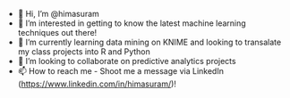 - 👋 Hi, I’m @himasuram
- 👀 I’m interested in getting to know the latest machine learning techniques out there!
- 🌱 I’m currently learning data mining on KNIME and looking to transalate my class projects into R and Python
- 💞️ I’m looking to collaborate on predictive analytics projects
- 📫 How to reach me - Shoot me a message via LinkedIn (https://www.linkedin.com/in/himasuram/)! 

<!---
himasuram/himasuram is a ✨ special ✨ repository because its `README.md` (this file) appears on your GitHub profile.
You can click the Preview link to take a look at your changes.
--->
